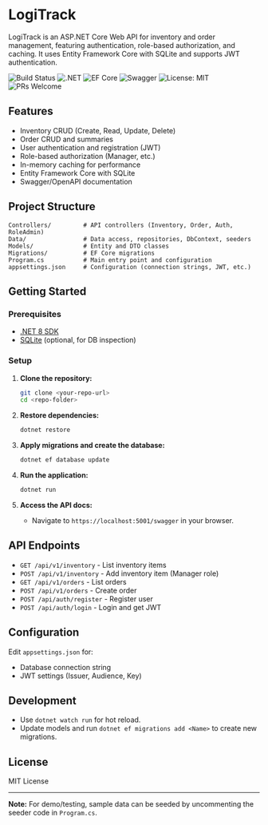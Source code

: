 # LogiTrack

LogiTrack is an ASP.NET Core Web API for inventory and order management, featuring authentication, role-based authorization, and caching. It uses Entity Framework Core with SQLite and supports JWT authentication.
 

 ![Build Status](https://github.com/ftedeus/LogiTrack/actions/workflows/ci-cd-pipeline.yml/badge.svg)
![.NET](https://img.shields.io/badge/.NET-8.0-blueviolet?logo=dotnet)
![EF Core](https://img.shields.io/badge/EF%20Core-8.0-blue?logo=ef)
![Swagger](https://img.shields.io/badge/Swagger-UI-green?logo=swagger)
![License: MIT](https://img.shields.io/badge/License-MIT-yellow.svg)
![PRs Welcome](https://img.shields.io/badge/PRs-welcome-brightgreen.svg)

## Features

- Inventory CRUD (Create, Read, Update, Delete)
- Order CRUD and summaries
- User authentication and registration (JWT)
- Role-based authorization (Manager, etc.)
- In-memory caching for performance
- Entity Framework Core with SQLite
- Swagger/OpenAPI documentation

## Project Structure

```
Controllers/         # API controllers (Inventory, Order, Auth, RoleAdmin)
Data/                # Data access, repositories, DbContext, seeders
Models/              # Entity and DTO classes
Migrations/          # EF Core migrations
Program.cs           # Main entry point and configuration
appsettings.json     # Configuration (connection strings, JWT, etc.)
```

## Getting Started

### Prerequisites

- [.NET 8 SDK](https://dotnet.microsoft.com/download)
- [SQLite](https://www.sqlite.org/download.html) (optional, for DB inspection)

### Setup

1. **Clone the repository:**
   ```sh
   git clone <your-repo-url>
   cd <repo-folder>
   ```

2. **Restore dependencies:**
   ```sh
   dotnet restore
   ```

3. **Apply migrations and create the database:**
   ```sh
   dotnet ef database update
   ```

4. **Run the application:**
   ```sh
   dotnet run
   ```

5. **Access the API docs:**
   - Navigate to `https://localhost:5001/swagger` in your browser.

## API Endpoints

- `GET /api/v1/inventory` - List inventory items
- `POST /api/v1/inventory` - Add inventory item (Manager role)
- `GET /api/v1/orders` - List orders
- `POST /api/v1/orders` - Create order
- `POST /api/auth/register` - Register user
- `POST /api/auth/login` - Login and get JWT

## Configuration

Edit `appsettings.json` for:

- Database connection string
- JWT settings (Issuer, Audience, Key)

## Development

- Use `dotnet watch run` for hot reload.
- Update models and run `dotnet ef migrations add <Name>` to create new migrations.

## License

MIT License

---

**Note:** For demo/testing, sample data can be seeded by uncommenting the seeder code in `Program.cs`.
